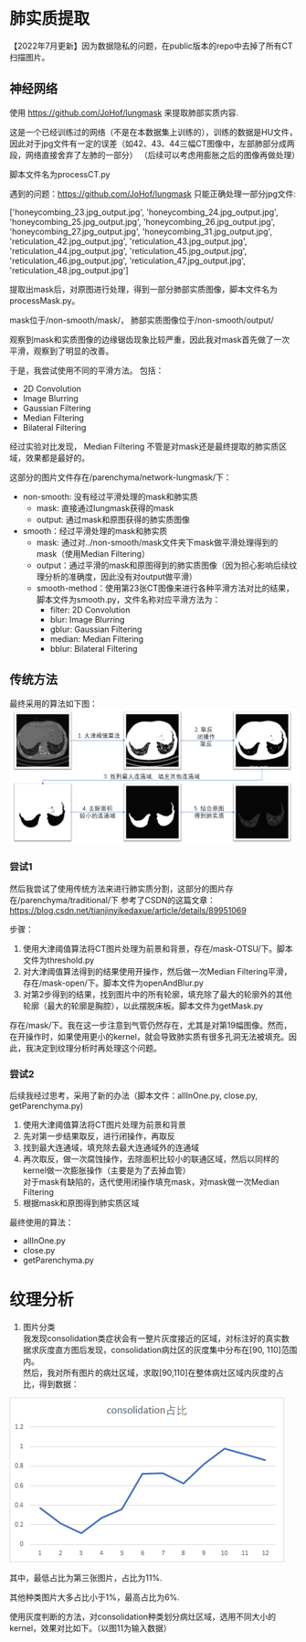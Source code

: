 # 肺实质提取

【2022年7月更新】因为数据隐私的问题，在public版本的repo中去掉了所有CT扫描图片。


## 神经网络

使用 https://github.com/JoHof/lungmask 来提取肺部实质内容.


这是一个已经训练过的网络（不是在本数据集上训练的），训练的数据是HU文件，因此对于jpg文件有一定的误差（如42、43、44三幅CT图像中，左部肺部分成两段，网络直接舍弃了左肺的一部分）
（后续可以考虑用膨胀之后的图像再做处理）

脚本文件名为processCT.py


遇到的问题：https://github.com/JoHof/lungmask 只能正确处理一部分jpg文件:


['honeycombing_23.jpg_output.jpg', 'honeycombing_24.jpg_output.jpg', 'honeycombing_25.jpg_output.jpg', 'honeycombing_26.jpg_output.jpg', 'honeycombing_27.jpg_output.jpg', 'honeycombing_31.jpg_output.jpg', 'reticulation_42.jpg_output.jpg', 'reticulation_43.jpg_output.jpg', 'reticulation_44.jpg_output.jpg', 'reticulation_45.jpg_output.jpg', 'reticulation_46.jpg_output.jpg', 'reticulation_47.jpg_output.jpg', 'reticulation_48.jpg_output.jpg']


提取出mask后，对原图进行处理，得到一部分肺部实质图像，脚本文件名为processMask.py。

mask位于/non-smooth/mask/，
肺部实质图像位于/non-smooth/output/


观察到mask和实质图像的边缘锯齿现象比较严重，因此我对mask首先做了一次平滑，观察到了明显的改善。

于是，我尝试使用不同的平滑方法。
包括：
* 2D Convolution
* Image Blurring
* Gaussian Filtering
* Median Filtering
* Bilateral Filtering

经过实验对比发现， Median Filtering 不管是对mask还是最终提取的肺实质区域，效果都是最好的。

这部分的图片文件存在/parenchyma/network-lungmask/下：

* non-smooth: 没有经过平滑处理的mask和肺实质
    * mask: 直接通过lungmask获得的mask
    * output: 通过mask和原图获得的肺实质图像
* smooth：经过平滑处理的mask和肺实质
    * mask: 通过对../non-smooth/mask文件夹下mask做平滑处理得到的mask（使用Median Filtering）
    * output：通过平滑的mask和原图得到的肺实质图像（因为担心影响后续纹理分析的准确度，因此没有对output做平滑）
    * smooth-method：使用第23张CT图像来进行各种平滑方法对比的结果，脚本文件为smooth.py，文件名称对应平滑方法为：
        * filter: 2D Convolution
        * blur: Image Blurring
        * gblur: Gaussian Filtering
        * median: Median Filtering
        * bblur: Bilateral Filtering

## 传统方法

最终采用的算法如下图：
 ![](.\readme-img\pipeline.png)


### 尝试1

然后我尝试了使用传统方法来进行肺实质分割，这部分的图片存在/parenchyma/traditional/下
参考了CSDN的这篇文章：https://blog.csdn.net/tianjinyikedaxue/article/details/89951069

步骤：
1. 使用大津阈值算法将CT图片处理为前景和背景，存在/mask-OTSU/下。脚本文件为threshold.py
2. 对大津阈值算法得到的结果使用开操作，然后做一次Median Filtering平滑，存在/mask-open/下。脚本文件为openAndBlur.py
3. 对第2步得到的结果，找到图片中的所有轮廓，填充除了最大的轮廓外的其他轮廓（最大的轮廓是胸腔），以此摆脱床板。脚本文件为getMask.py

存在/mask/下。我在这一步注意到气管仍然存在，尤其是对第19幅图像。然而，在开操作时，如果使用更小的kernel，就会导致肺实质有很多孔洞无法被填充。因此，我决定到纹理分析时再处理这个问题。



### 尝试2

后续我经过思考，采用了新的办法（脚本文件：allInOne.py, close.py, getParenchyma.py)
1. 使用大津阈值算法将CT图片处理为前景和背景
2. 先对第一步结果取反，进行闭操作，再取反
3. 找到最大连通域，填充除去最大连通域外的连通域
4. 再次取反，做一次腐蚀操作，去除面积比较小的联通区域，然后以同样的kernel做一次膨胀操作（主要是为了去掉血管）  
    对于mask有缺陷的，迭代使用闭操作填充mask，对mask做一次Median Filtering
5. 根据mask和原图得到肺实质区域

最终使用的算法：
* allInOne.py
* close.py
* getParenchyma.py
<!-- 使用VGG标注 -->


# 纹理分析
1. 图片分类  
我发现consolidation类症状会有一整片灰度接近的区域，对标注好的真实数据求灰度直方图后发现，consolidation病灶区的灰度集中分布在[90, 110]范围内。  
然后，我对所有图片的病灶区域，求取[90,110]在整体病灶区域内灰度的占比，得到数据：

![](.\readme-img\consolidation灰度占比.png)

其中，最低占比为第三张图片，占比为11%.



其他种类图片大多占比小于1%，最高占比为6%.



使用灰度判断的方法，对consolidation种类划分病灶区域，选用不同大小的kernel，效果对比如下。（以图11为输入数据）
